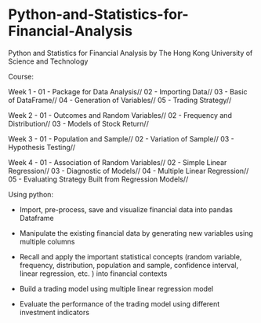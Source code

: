 # Python-and-Statistics-for-Financial-Analysis

Python and Statistics for Financial Analysis 
by The Hong Kong University of Science and Technology


Course:

Week 1 - 
  01 - Package for Data Analysis//
  02 - Importing Data//
  03 - Basic of DataFrame//
  04 - Generation of Variables//
  05 - Trading Strategy//

Week 2 -
01 - Outcomes and Random Variables//
02 - Frequency and Distribution//
03 - Models of Stock Return//

Week 3 -
01 - Population and Sample//
02 - Variation of Sample//
03 - Hypothesis Testing//

Week 4 -
01 - Association of Random Variables//
02 - Simple Linear Regression//
03 - Diagnostic of Models//
04 - Multiple Linear Regression//
05 - Evaluating Strategy Built from Regression Models// 


Using python:

- Import, pre-process, save and visualize financial data into pandas Dataframe

- Manipulate the existing financial data by generating new variables using multiple columns

- Recall and apply the important statistical concepts (random variable, frequency, distribution, population and sample, confidence interval, linear regression, etc. ) into financial contexts

- Build a trading model using multiple linear regression model 

- Evaluate the performance of the trading model using different investment indicators
